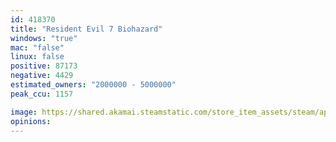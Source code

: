 ```yaml
---
id: 418370
title: "Resident Evil 7 Biohazard"
windows: "true"
mac: "false"
linux: false
positive: 87173
negative: 4429
estimated_owners: "2000000 - 5000000"
peak_ccu: 1157

image: https://shared.akamai.steamstatic.com/store_item_assets/steam/apps/418370/header.jpg?t=1728436752
opinions:
---
```

